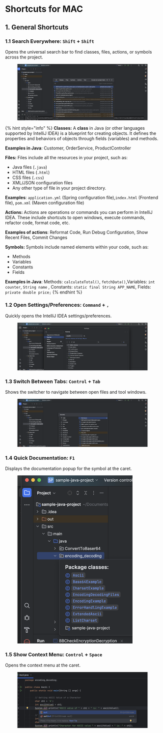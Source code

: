 # Shortcuts for MAC

## 1. **General Shortcuts**

### **1.1 Search Everywhere**: `Shift` + `Shift`

Opens the universal search bar to find classes, files, actions, or symbols across the project.

<figure><img src="../../../.gitbook/assets/mac-intellij-shortcut-1.1.png" alt="" width="563"><figcaption></figcaption></figure>

{% hint style="info" %}
**Classes:** A **class** in Java (or other languages supported by IntelliJ IDEA) is a blueprint for creating objects. It defines the properties and behaviors of objects through fields (variables) and methods.

**Examples in Java**: Customer, OrderService, ProductController



**Files:** Files include all the resources in your project, such as:

* Java files (`.java`)
* HTML files (`.html`)
* CSS files (`.css`)
* XML/JSON configuration files
* Any other type of file in your project directory.

**Examples**: `application.yml` (Spring configuration file),`index.html` (Frontend file), `pom.xml` (Maven configuration file)



**Actions:** Actions are operations or commands you can perform in IntelliJ IDEA. These include shortcuts to open windows, execute commands, refactor code, format code, etc.

**Examples of actions**: Reformat Code, Run Debug Configuration, Show Recent Files, Commit Changes



**Symbols:** Symbols include named elements within your code, such as:

* Methods
* Variables
* Constants
* Fields

**Examples in Java**: Methods: `calculateTotal()`, `fetchData()`,Variables: `int counter`, `String name` , Constants: `static final String APP_NAME`, Fields: `private double price;`
{% endhint %}

### **1.2 Open Settings/Preferences**: `Command` + `,`

Quickly opens the IntelliJ IDEA settings/preferences.

<figure><img src="../../../.gitbook/assets/mac-intellij-shortcut-1.2.png" alt="" width="563"><figcaption></figcaption></figure>

### **1.3 Switch Between Tabs**: `Control` + `Tab`

Shows the switcher to navigate between open files and tool windows.

<figure><img src="../../../.gitbook/assets/mac-intellij-shortcut-1.3.png" alt="" width="563"><figcaption></figcaption></figure>

### **1.4 Quick Documentation**: `F1`

Displays the documentation popup for the symbol at the caret.

<figure><img src="../../../.gitbook/assets/mac-intellij-shortcut-1.4 (1).png" alt="" width="375"><figcaption></figcaption></figure>

### **1.5 Show Context Menu**: `Control` + `Space`

Opens the context menu at the caret.

<figure><img src="../../../.gitbook/assets/mac-intellij-shortcut-1.5 (1).png" alt="" width="563"><figcaption></figcaption></figure>
